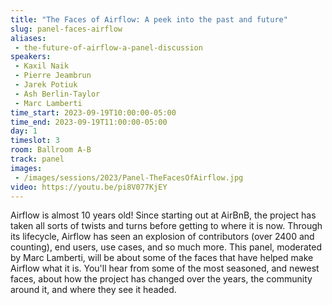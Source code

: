 ```yaml
---
title: "The Faces of Airflow: A peek into the past and future"
slug: panel-faces-airflow
aliases:
 - the-future-of-airflow-a-panel-discussion
speakers:
 - Kaxil Naik
 - Pierre Jeambrun
 - Jarek Potiuk
 - Ash Berlin-Taylor
 - Marc Lamberti
time_start: 2023-09-19T10:00:00-05:00
time_end: 2023-09-19T11:00:00-05:00
day: 1
timeslot: 3
room: Ballroom A-B
track: panel
images:
 - /images/sessions/2023/Panel-TheFacesOfAirflow.jpg
video: https://youtu.be/pi8V077KjEY
---
```


Airflow is almost 10 years old! Since starting out at AirBnB, the project has taken all sorts of twists and turns before getting to where it is now. Through its lifecycle, Airflow has seen an explosion of contributors (over 2400 and counting), end users, use cases, and so much more. This panel, moderated by Marc Lamberti, will be about some of the faces that have helped make Airflow what it is. You'll hear from some of the most seasoned, and newest faces, about how the project has changed over the years, the community around it, and where they see it headed.
